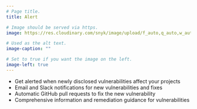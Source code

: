 ```yaml
---
# Page title.
title: Alert

# Image should be served via https.
image: https://res.cloudinary.com/snyk/image/upload/f_auto,q_auto,w_auto/v1468839471/features/features-alert.png

# Used as the alt text.
image-caption: ""

# Set to true if you want the image on the left.
image-left: true 
---
```


* Get alerted when newly disclosed vulnerabilities affect your projects
* Email and Slack notifications for new vulnerabilities and fixes
* Automatic GitHub pull requests to fix the new vulnerability
* Comprehensive information and remediation guidance for vulnerabilities
